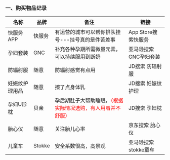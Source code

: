 ### 一、购买物品记录
|名称|品牌|备注|链接|
|----|----|----|------|
|快服务APP|快服务|有运营的城市可以帮你排队挂号---挂号真的是件苦差事|App Store搜索快服务|
|孕妇套装|GNC|补充各种孕期所需微量元素，可以持续服用到断奶|亚马逊搜索 GNC孕妇套装|
|防辐射服|随意|防辐射感觉有点用|JD搜索 防辐射服|
|妊娠纹护理用品|随意|擦了点身体乳|JD搜索 妊娠纹护理|
|孕妇U形枕|贝亲|孕后期肚子大帮助睡眠，<font color="red">（根据实际情况选购，有人用着并不舒服）</font>|JD搜索 孕妇枕|
|胎心仪|随意|关注胎儿心率|京东搜索 胎心仪|
|儿童车|Stokke|安全系数很高，高景观|亚马逊搜索 stokke童车|

